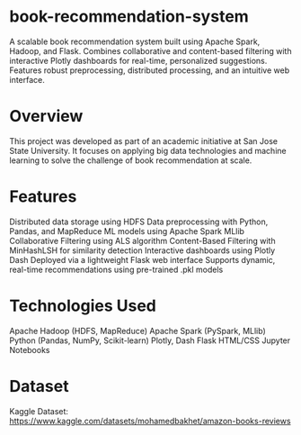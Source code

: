 # book-recommendation-system
A scalable book recommendation system built using Apache Spark, Hadoop, and Flask. Combines collaborative and content-based filtering with interactive Plotly dashboards for real-time, personalized suggestions. Features robust preprocessing, distributed processing, and an intuitive web interface.


# Overview
This project was developed as part of an academic initiative at San Jose State University. It focuses on applying big data technologies and machine learning to solve the challenge of book recommendation at scale.

# Features
Distributed data storage using HDFS
Data preprocessing with Python, Pandas, and MapReduce
ML models using Apache Spark MLlib
Collaborative Filtering using ALS algorithm
Content-Based Filtering with MinHashLSH for similarity detection
Interactive dashboards using Plotly Dash
Deployed via a lightweight Flask web interface
Supports dynamic, real-time recommendations using pre-trained .pkl models

# Technologies Used
Apache Hadoop (HDFS, MapReduce)
Apache Spark (PySpark, MLlib)
Python (Pandas, NumPy, Scikit-learn)
Plotly, Dash
Flask
HTML/CSS
Jupyter Notebooks

# Dataset
Kaggle Dataset: https://www.kaggle.com/datasets/mohamedbakhet/amazon-books-reviews
